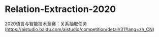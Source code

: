 # Relation-Extraction-2020
2020语言与智能技术竞赛：关系抽取任务(https://aistudio.baidu.com/aistudio/competition/detail/31?lang=zh_CN)
